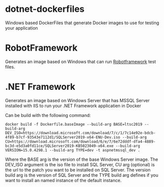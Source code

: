 # dotnet-dockerfiles
Windows based DockerFiles that generate Docker images to use for testing your application


# RobotFramework
Generates an image based on Windows that can run [Robotframework](https://robotframework.org) test files.

# .NET Framework
Generates an image based on Windows Server that has MSSQL Server installed with IIS to run your .NET Framework applicatien in Docker

Can be build with the following command:

```
docker build -f Dockerfile.baseImage --build-arg BASE=ltsc2019 --build-arg DEV_ISO=https://download.microsoft.com/download/7/c/1/7c14e92e-bdcb-4f89-b7cf-93543e7112d1/SQLServer2019-x64-ENU-Dev.iso --build-arg CU=https://download.microsoft.com/download/6/e/7/6e72dddf-dfa4-4889-bc3d-e5d3a0fd11ce/SQLServer2019-KB5023049-x64.exe --build-arg VERSION=15.0.4298.1 --build-arg TYPE=dev -t aspnetmssql_dev .
```

Where the BASE arg is the version of the base Windows Server image. The DEV_ISO argument is the iso file to install SQL Server, CU arg (optional) is the url to the patch you want to be installed on SQL Server. 
The version build arg is the version of SQL Server and the TYPE build arg defines if you want to install an named instance of the default instance.

